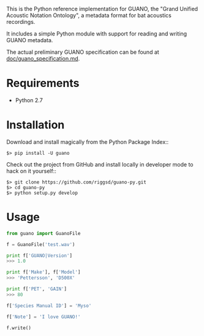 This is the Python reference implementation for GUANO, the "Grand Unified
Acoustic Notation Ontology", a metadata format for bat acoustics recordings.

It includes a simple Python module with support for reading and writing
GUANO metadata.

The actual preliminary GUANO specification can be found at 
[doc/guano_specification.md](doc/guano_specification.md).


Requirements
============

- Python 2.7


Installation
============

Download and install magically from the Python Package Index::

    $> pip install -U guano


Check out the project from GitHub and install locally in developer mode to hack on it yourself::

    $> git clone https://github.com/riggsd/guano-py.git
    $> cd guano-py
    $> python setup.py develop


Usage
=====

```python
from guano import GuanoFile

f = GuanoFile('test.wav')

print f['GUANO|Version']
>>> 1.0

print f['Make'], f['Model']
>>> 'Pettersson', 'D500X'

print f['PET', 'GAIN']
>>> 80

f['Species Manual ID'] = 'Myso'

f['Note'] = 'I love GUANO!'

f.write()
```

